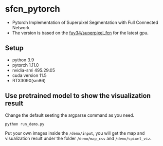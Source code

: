 # sfcn_pytorch
- Pytorch Implementation of Superpixel Segmentation with Full Connected Network
- The version is based on the [fuy34/superpixel_fcn](https://github.com/fuy34/superpixel_fcn) for the latest gpu.

## Setup
- python 3.9
- pytorch 1.11.0
- nvidia-smi 495.29.05
- cuda version 11.5
- RTX3090(sm86)

## Use pretrained model to show the visualization result
Change the default seeting the argparse command as you need.
```
python run_demo.py
```
Put your own images inside the ```/demo/input```, you will get the map and visualization result under the folder ```/demo/map_csv``` and ```/demo/spixel_viz```.
